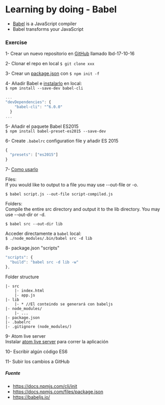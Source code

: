 # Learning by doing - Babel

- [Babel](https://babeljs.io/) is a JavaScript compiler
- Babel transforms your JavaScript

### Exercise
1- Crear un nuevo repositorio en [GitHub](https://github.com/) llamado lbd-17-10-16   

2- Clonar el repo en local `$ git clone xxx`  

3- Crear un [package.json](https://docs.npmjs.com/files/package.json) con `$ npm init -f`   

4- Añadir Babel e [instalarlo](https://babeljs.io/docs/setup/#installation) en local:   
`$ npm install --save-dev babel-cli`   

```javascript  
...
"devDependencies": {
    "babel-cli": "^6.0.0"
  }
...
```
5- Añadir el paquete Babel ES2015  
`$ npm install babel-preset-es2015 --save-dev`  

6- Create `.babelrc` configuration file y añadir ES 2015   
```javascript
{
  "presets": ["es2015"]
}
```
7- [Como usarlo  ](https://babeljs.io/docs/usage/cli/)  

Files:  
If you would like to output to a file you may use --out-file or -o.   

`$ babel script.js --out-file script-compiled.js`   

Folders:   
Compile the entire src directory and output it to the lib directory. You may use --out-dir or -d.   

`$ babel src --out-dir lib`   


Acceder directamente a `babel` local:   
`$ ./node_modules/.bin/babel src -d lib`  

8- package.json "scripts"   

```javascript
"scripts": {
  "build": "babel src -d lib -w"
},
```

Folder structure
```
|- src 
    |- index.html
    |- app.js
|- lib 
    |- * //El conteindo se generará con babeljs
|- node_modules/
    |- ...
|- package.json
|- .babelrc
|- .gitignore (node_modules/)  
```

9- Atom live server  
Instalar [atom live server](https://atom.io/packages/atom-live-server) para correr la aplicación

10- Escribir algún código ES6   


11- Subir los cambios a GitHub  

##### Fuente
- https://docs.npmjs.com/cli/init
- https://docs.npmjs.com/files/package.json
- https://babeljs.io/
